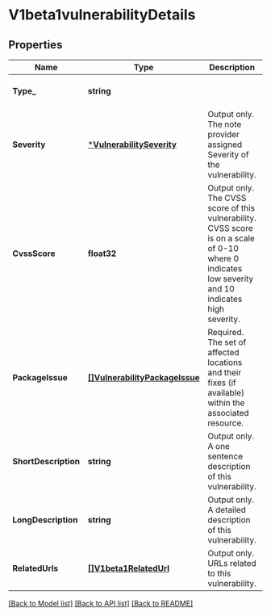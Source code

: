# V1beta1vulnerabilityDetails

## Properties
Name | Type | Description | Notes
------------ | ------------- | ------------- | -------------
**Type_** | **string** |  | [optional] [default to null]
**Severity** | [***VulnerabilitySeverity**](vulnerabilitySeverity.md) | Output only. The note provider assigned Severity of the vulnerability. | [optional] [default to null]
**CvssScore** | **float32** | Output only. The CVSS score of this vulnerability. CVSS score is on a scale of 0-10 where 0 indicates low severity and 10 indicates high severity. | [optional] [default to null]
**PackageIssue** | [**[]VulnerabilityPackageIssue**](vulnerabilityPackageIssue.md) | Required. The set of affected locations and their fixes (if available) within the associated resource. | [optional] [default to null]
**ShortDescription** | **string** | Output only. A one sentence description of this vulnerability. | [optional] [default to null]
**LongDescription** | **string** | Output only. A detailed description of this vulnerability. | [optional] [default to null]
**RelatedUrls** | [**[]V1beta1RelatedUrl**](v1beta1RelatedUrl.md) | Output only. URLs related to this vulnerability. | [optional] [default to null]

[[Back to Model list]](../README.md#documentation-for-models) [[Back to API list]](../README.md#documentation-for-api-endpoints) [[Back to README]](../README.md)


